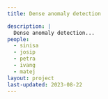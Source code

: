 ```yaml
---
title: Dense anomaly detection

description: |
  Dense anomaly detection...
people:
  - sinisa
  - josip
  - petra
  - ivang
  - matej
layout: project
last-updated: 2023-08-22
---
```


